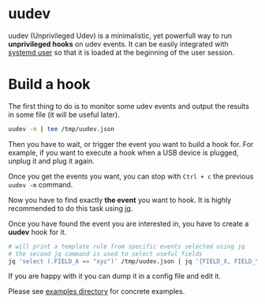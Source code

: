# uudev

uudev (Unprivileged Udev) is a minimalistic, yet powerfull way to run **unprivileged hooks** on udev events.
It can be easily integrated with [systemd user](./examples/uudev.service) so that it is loaded at the beginning
of the user session.

# Build a hook

The first thing to do is to monitor some udev events and output the
results in some file (it will be useful later).

```bash
uudev -m | tee /tmp/uudev.json
```

Then you have to wait, or trigger the event you want to build a hook
for. For example, if you want to execute a hook when a USB device is
plugged, unplug it and plug it again.

Once you get the events you want, you can stop with `Ctrl + c` the 
previous `uudev -m` command.

Now you have to find exactly **the event** you want to hook. It is 
highly recommended to do this task using [jq](https://jqlang.github.io/jq/).

Once you have found the event you are interested in, you have to create 
a **uudev** hook for it. 

```bash
# will print a template rule from specific events selected using jq
# the second jq command is used to select useful fields
jq 'select (.FIELD_A == "xyz")' /tmp/uudev.json | jq '{FIELD_X, FIELD_Y}'  | uudev -t
```

If you are happy with it you can dump it in a config file and edit it.

Please see [examples directory](./examples) for concrete examples.
